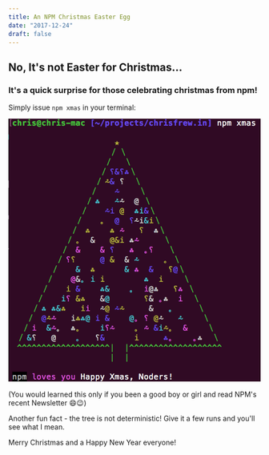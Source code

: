 ```yaml
---
title: An NPM Christmas Easter Egg
date: "2017-12-24"
draft: false
---
```


## No, It's not Easter for Christmas...
### It's a quick surprise for those celebrating christmas from npm!
Simply issue `npm xmas` in your terminal:

![A nice little Christmas tree](npm-christmas.png)

(You would learned this only if you been a good boy or girl and read NPM's recent Newsletter :smile::wink:)

Another fun fact - the tree is not deterministic! Give it a few runs and you'll see what I mean.

Merry Christmas and a Happy New Year everyone!
